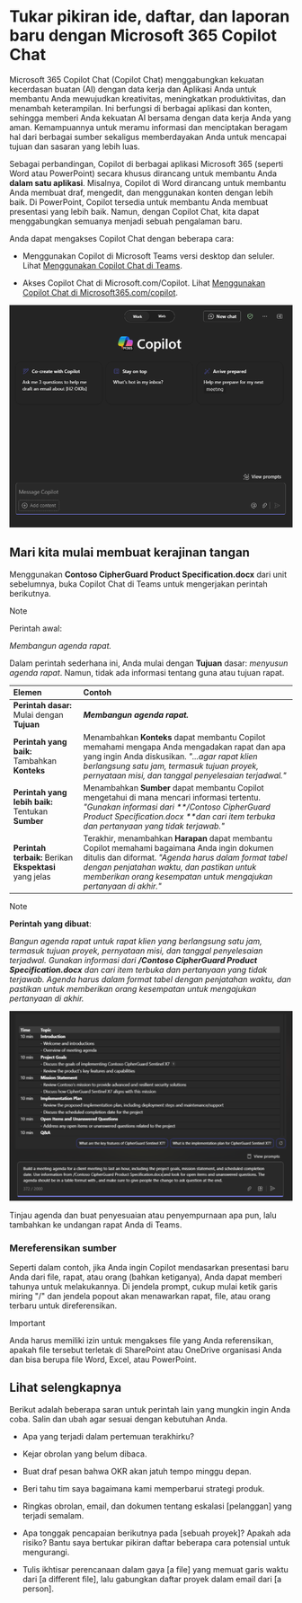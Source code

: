 # Tukar pikiran ide, daftar, dan laporan baru dengan Microsoft 365 Copilot Chat

Microsoft 365 Copilot Chat (Copilot Chat) menggabungkan kekuatan kecerdasan buatan (AI) dengan data kerja dan Aplikasi Anda untuk membantu Anda mewujudkan kreativitas, meningkatkan produktivitas, dan menambah keterampilan. Ini berfungsi di berbagai aplikasi dan konten, sehingga memberi Anda kekuatan AI bersama dengan data kerja Anda yang aman. Kemampuannya untuk meramu informasi dan menciptakan beragam hal dari berbagai sumber sekaligus memberdayakan Anda untuk mencapai tujuan dan sasaran yang lebih luas.

Sebagai perbandingan, Copilot di berbagai aplikasi Microsoft 365 (seperti Word atau PowerPoint) secara khusus dirancang untuk membantu Anda **dalam satu aplikasi**. Misalnya, Copilot di Word dirancang untuk membantu Anda membuat draf, mengedit, dan menggunakan konten dengan lebih baik. Di PowerPoint, Copilot tersedia untuk membantu Anda membuat presentasi yang lebih baik. Namun, dengan Copilot Chat, kita dapat menggabungkan semuanya menjadi sebuah pengalaman baru.

Anda dapat mengakses Copilot Chat dengan beberapa cara:

- Menggunakan Copilot di Microsoft Teams versi desktop dan seluler. Lihat [Menggunakan Copilot Chat di Teams](https://support.microsoft.com/topic/open-microsoft-365-chat-in-teams-c6de0a62-4f9e-479d-b5f2-af036e342181).

- Akses Copilot Chat di Microsoft.com/Copilot. Lihat [Menggunakan Copilot Chat di Microsoft365.com/copilot](https://support.microsoft.com/topic/use-microsoft-365-chat-at-microsoft365-com-or-in-the-microsoft-365-office-app-4a2538f9-962f-4c7c-a368-f6006bc13d6f).

![Tangkapan layar pengalaman Copilot Chat di Microsoft Teams](../media/create_copilot-chat-experience-teams.png)

## Mari kita mulai membuat kerajinan tangan

Menggunakan **Contoso CipherGuard Product Specification.docx** dari unit sebelumnya, buka Copilot Chat di Teams untuk mengerjakan perintah berikutnya.

> [!NOTE]
> Perintah awal:
>
> _Membangun agenda rapat._

Dalam perintah sederhana ini, Anda mulai dengan **Tujuan** dasar: _menyusun agenda rapat_. Namun, tidak ada informasi tentang guna atau tujuan rapat.

| Elemen | Contoh |
| :------ | :------- |
| **Perintah dasar:** Mulai dengan **Tujuan** | **_Membangun agenda rapat._** |
| **Perintah yang baik:** Tambahkan **Konteks** | Menambahkan **Konteks** dapat membantu Copilot memahami mengapa Anda mengadakan rapat dan apa yang ingin Anda diskusikan. _"...agar rapat klien berlangsung satu jam, termasuk tujuan proyek, pernyataan misi, dan tanggal penyelesaian terjadwal."_ |
| **Perintah yang lebih baik:** Tentukan **Sumber** | Menambahkan **Sumber** dapat membantu Copilot mengetahui di mana mencari informasi tertentu. _"Gunakan informasi dari **/Contoso CipherGuard Product Specification.docx **dan cari item terbuka dan pertanyaan yang tidak terjawab."_ |
| **Perintah terbaik:** Berikan **Ekspektasi** yang jelas | Terakhir, menambahkan **Harapan** dapat membantu Copilot memahami bagaimana Anda ingin dokumen ditulis dan diformat. _"Agenda harus dalam format tabel dengan penjatahan waktu, dan pastikan untuk memberikan orang kesempatan untuk mengajukan pertanyaan di akhir."_ |

> [!NOTE]
> **Perintah yang dibuat**:
>
> _Bangun agenda rapat untuk rapat klien yang berlangsung satu jam, termasuk tujuan proyek, pernyataan misi, dan tanggal penyelesaian terjadwal. Gunakan informasi dari **/Contoso CipherGuard Product Specification.docx** dan cari item terbuka dan pertanyaan yang tidak terjawab. Agenda harus dalam format tabel dengan penjatahan waktu, dan pastikan untuk memberikan orang kesempatan untuk mengajukan pertanyaan di akhir._

![Tangkap layar perintah yang dibuat lalu disandingkan dengan dokumen sampel menggunakan Copilot Chat di Teams.](../media/create_copilot-chat-draft-agenda-teams.png)

Tinjau agenda dan buat penyesuaian atau penyempurnaan apa pun, lalu tambahkan ke undangan rapat Anda di Teams.

### Mereferensikan sumber

Seperti dalam contoh, jika Anda ingin Copilot mendasarkan presentasi baru Anda dari file, rapat, atau orang (bahkan ketiganya), Anda dapat memberi tahunya untuk melakukannya. Di jendela prompt, cukup mulai ketik garis miring "/" dan jendela popout akan menawarkan rapat, file, atau orang terbaru untuk direferensikan.

> [!IMPORTANT]
> Anda harus memiliki izin untuk mengakses file yang Anda referensikan, apakah file tersebut terletak di SharePoint atau OneDrive organisasi Anda dan bisa berupa file Word, Excel, atau PowerPoint.

## Lihat selengkapnya

Berikut adalah beberapa saran untuk perintah lain yang mungkin ingin Anda coba. Salin dan ubah agar sesuai dengan kebutuhan Anda.

- Apa yang terjadi dalam pertemuan terakhirku?

- Kejar obrolan yang belum dibaca.

- Buat draf pesan bahwa OKR akan jatuh tempo minggu depan.

- Beri tahu tim saya bagaimana kami memperbarui strategi produk.

- Ringkas obrolan, email, dan dokumen tentang eskalasi [pelanggan] yang terjadi semalam.

- Apa tonggak pencapaian berikutnya pada [sebuah proyek]? Apakah ada risiko? Bantu saya bertukar pikiran daftar beberapa cara potensial untuk mengurangi.

- Tulis ikhtisar perencanaan dalam gaya [a file] yang memuat garis waktu dari [a different file], lalu gabungkan daftar proyek dalam email dari [a person].
